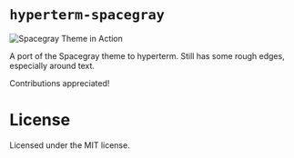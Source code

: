 # `hyperterm-spacegray`

![Spacegray Theme in Action](https://cloud.githubusercontent.com/assets/7525670/16917211/ea94f6b8-4d00-11e6-86d4-8a50ba652b10.png)

A port of the Spacegray theme to hyperterm. Still has some rough edges, especially around text.

Contributions appreciated!

# License

Licensed under the MIT license.
